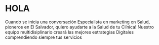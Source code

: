 # HOLA
Cuando se inicia una conversación 
Especialista en marketing en Salud, pioneros en El Salvador, quiero ayudarte a la Salud de tu Clínica!
Nuestro equipo multidisiplinario creará las mejores estrategias Digitales comprendiendo siempre tus servicios
